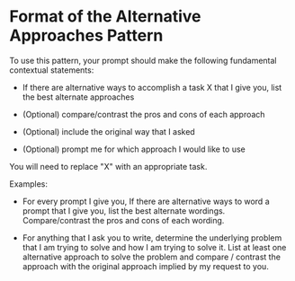 # Format of the Alternative Approaches Pattern

To use this pattern, your prompt should make the following fundamental contextual statements:

- If there are alternative ways to accomplish a task X that I give you, list the best alternate approaches

- (Optional) compare/contrast the pros and cons of each approach

- (Optional) include the original way that I asked

- (Optional) prompt me for which approach I would like to use

You will need to replace "X" with an appropriate task.

Examples:

- For every prompt I give you, If there are alternative ways to word a prompt that I give you, list the best alternate wordings. Compare/contrast the pros and cons of each wording.

- For anything that I ask you to write, determine the underlying problem that I am trying to solve and how I am trying to solve it. List at least one alternative approach to solve the problem and compare / contrast the approach with the original approach implied by my request to you.

